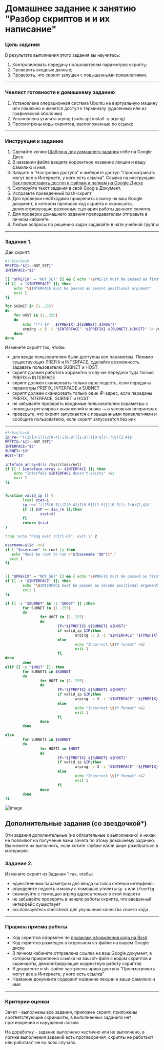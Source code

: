 # Домашнее задание к занятию "Разбор скриптов и и их написание"

### Цель задания
В результате выполнения этого задания вы научитесь:
1. Контролировать передачу пользователем параметров скрипту;
2. Проверять входные данные;
3. Проверять, что скрипт запущен с повышенными привилегиями.
------

### Чеклист готовности к домашнему заданию

1. Установлена операционная система Ubuntu на виртуальную машину или локально и имеется доступ к терминалу (удаленный или из графической оболочки)
2. Установлена утилита arping (sudo apt install -y arping)
3. Просмотрены коды скриптов, расположенные по [ссылке](5-05/)
------

### Инструкция к заданию

1. Сделайте копию [Шаблона для домашнего задания](https://docs.google.com/document/d/1youKpKm_JrC0UzDyUslIZW2E2bIv5OVlm_TQDvH5Pvs/edit) себе на Google Диск.
2. В названии файла введите корректное название лекции и вашу фамилию и имя.
3. Зайдите в “Настройки доступа” и выберите доступ “Просматривать могут все в Интернете, у кого есть ссылка”. Ссылка на инструкцию [Как предоставить доступ к файлам и папкам на Google Диске](https://support.google.com/docs/answer/2494822?hl=ru&co=GENIE.Platform%3DDesktop)
4. Скопируйте текст задания в свой  Google Документ.
5. Исправьте приведенный bash-скрипт.
6. Для проверки необходимо прикрепить ссылку на ваш Google документ, в котором прописан код скрипта и скриншоты, демонстрирующие различные сценарии работы данного скрипта.
7. Для проверки домашнего задания преподавателем отправьте  в личном кабинете.
8. Любые вопросы по решению задач задавайте в чате учебной группы

------

### Задание 1.


Дан скрипт:

```bash
#!/bin/bash
PREFIX="${1:-NOT_SET}"
INTERFACE="$2"

[[ "$PREFIX" = "NOT_SET" ]] && { echo "\$PREFIX must be passed as first positional argument"; exit 1; }
if [[ -z "$INTERFACE" ]]; then
    echo "\$INTERFACE must be passed as second positional argument"
    exit 1
fi

for SUBNET in {1..255}
do
	for HOST in {1..255}
	do
		echo "[*] IP : ${PREFIX}.${SUBNET}.${HOST}"
		arping -c 3 -i "$INTERFACE" "${PREFIX}.${SUBNET}.${HOST}" 2> /dev/null
	done
done
```

Измените скрипт так, чтобы:

- для ввода пользователем были доступны все параметры. Помимо существующих PREFIX и INTERFACE, сделайте возможность задавать пользователю SUBNET и HOST;
- скрипт должен работать корректно в случае передачи туда только PREFIX и INTERFACE
- скрипт должен сканировать только одну подсеть, если переданы параметры PREFIX, INTERFACE и SUBNET
- скрипт должен сканировать только один IP-адрес, если переданы PREFIX, INTERFACE, SUBNET и HOST
- не забывайте проверять вводимые пользователем параметры с помощью регулярных выражений и знака `~=` в условных операторах 
- проверьте, что скрипт запускается с повышенными привилегиями и сообщите пользователю, если скрипт запускается без них

------

```bash
#!/bin/bash
ip_re='^((25[0-5]|(2[0-4]|1[0-9]|[1-9]|)[0-9])\.?\b){2,4}$'
PREFIX="${1:-NOT_SET}"
INTERFACE="$2"
SUBNET="$3"
HOST="$4"

inteface_array=$(ls /sys/class/net)
if [[ ! $inteface_array =~ $INTERFACE ]]; then
    echo "Interface $INTERFACE doesn't exists" >&2
    exit 1
fi


function valid_ip () {
        local stat=1
        ip_re='^((25[0-5]|(2[0-4]|1[0-9]|[1-9]|)[0-9])\.?\b){2,4}$'
        if [[ $IP =~ $ip_re ]];then
                stat=$?
        fi
        return $stat
}

trap 'echo "Ping exit (Ctrl-C)"; exit 1' 2

username=$(id -nu)
if [ "$username" != root ]; then
   echo "Must be root to run \"$(basename "$0")\"."
  exit 1
fi


[[ "$PREFIX" = "NOT_SET" ]] && { echo "\$PREFIX must be passed as first positional argument"; exit 1; }
if [[ -z "$INTERFACE" ]]; then
        echo "\$INTERFACE must be passed as second positional argument"
        exit 1
fi

if [[ -z "$SUBNET" && -z "$HOST" ]] ;then
        for SUBNET in {1..255}
        do
                for HOST in {1..255}
                do
                        IP="${PREFIX}.${SUBNET}.${HOST}"
                        if valid_ip $IP;then
                                arping -c 3 -i "$INTERFACE" "${PREFIX}.${SUBNET}.${HOST}" 2> /dev/null
                        else
                                echo "Incorrect \$IP format" >&2
                                exit 1
                        fi
done
        done
elif [[ -z "$HOST" ]]; then
        for SUBNET1 in $SUBNET
        do
                for HOST in {1..255}
                do
                        IP="${PREFIX}.${SUBNET}.${HOST}"
                        if valid_ip $IP;then
                                arping -c 3 -i "$INTERFACE" "${PREFIX}.${SUBNET}.${HOST}" 2> /dev/null
                        else
                                echo "Incorrect \$IP format" >&2
                                exit 1
                        fi
                done
        done

else
        for SUBNET1 in $SUBNET
        do
                for HOST1 in $HOST
                do
                        IP="${PREFIX}.${SUBNET}.${HOST}"
                        if valid_ip $IP;then
                                arping -c 3 -i "$INTERFACE" "${PREFIX}.${SUBNET}.${HOST}" 2> /dev/null
                        else
                                echo "Incorrect \$IP format" >&2
                                exit 1
                        fi
                done
        done
fi
```

![image](https://github.com/duha2060/netology/assets/80347708/324cf6f1-e828-4466-b759-386f9eee554a)



## Дополнительные задания (со звездочкой*)

Эти задания дополнительные (не обязательные к выполнению) и никак не повлияют на получение вами зачета по этому домашнему заданию. Вы можете их выполнить, если хотите глубже и/или шире разобраться в материале.

### Задание 2.

Измените скрипт из Задания 1 так, чтобы:

- единственным параметром для ввода остался сетевой интерфейс;
- определите подсеть и маску с помощью утилиты `ip a` или `ifconfig`
- сканируйте с помощью arping адреса только в этой подсети
- не забывайте проверять в начале работы скрипта, что введенный интерфейс существует 
- воспользуйтесь shellcheck для улучшения качества своего кода


------

### Правила приема работы

- Код скриптов оформлен по [правилам оформления кода на Bash](https://github.com/netology-code/snet-homeworks/blob/snet-18/code-style.md)
- Код скриптов размещен в отдельном sh-файле на вашем Google диске
- В личном кабинете отправлена ссылка на  ваш Google документ, в котором прикреплена ссылка на ваш sh-файл с  кодом скриптов и скриншоты, демонстрирующие корректную работу скриптов
- В документе и sh-файле настроены права доступа “Просматривать могут все в Интернете, у кого есть ссылка”
- Название документа содержит название лекции и ваши фамилию и имя

------
### Критерии оценки

Зачет - выполнены все задания, приложен скрипт, приложены соответствующие скриншоты, в выполненных заданиях нет противоречий и нарушения логики

На доработку - задание выполнено частично или не выполнено, в логике выполнения заданий есть противоречия, скрипты не работают или работают не во всех случаях.

